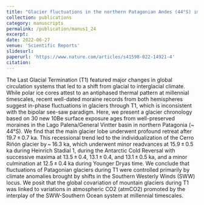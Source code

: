 ```yaml
---
title: "Glacier fluctuations in the northern Patagonian Andes (44°S) imply wind-modulated interhemispheric in-phase climate shifts during Termination 1"
collection: publications
category: manuscripts
permalink: /publication/manus1_24
excerpt:
date: 2022-06-27
venue: 'Scientific Reports'
slidesurl: 
paperurl: 'https://www.nature.com/articles/s41598-022-14921-4'
citation: 
---
```

The Last Glacial Termination (T1) featured major changes in global circulation systems that led to a shift from glacial to interglacial climate. While polar ice cores attest to an antiphased thermal pattern at millennial timescales, recent well-dated moraine records from both hemispheres suggest in-phase fluctuations in glaciers through T1, which is inconsistent with the bipolar see-saw paradigm. Here, we present a glacier chronology based on 30 new 10Be surface exposure ages from well-preserved moraines in the Lago Palena/General Vintter basin in northern Patagonia (~ 44°S). We find that the main glacier lobe underwent profound retreat after 19.7 ± 0.7 ka. This recessional trend led to the individualization of the Cerro Riñón glacier by ~ 16.3 ka, which underwent minor readvances at 15.9 ± 0.5 ka during Heinrich Stadial 1, during the Antarctic Cold Reversal with successive maxima at 13.5 ± 0.4, 13.1 ± 0.4, and 13.1 ± 0.5 ka, and a minor culmination at 12.5 ± 0.4 ka during Younger Dryas time. We conclude that fluctuations of Patagonian glaciers during T1 were controlled primarily by climate anomalies brought by shifts in the Southern Westerly Winds (SWW) locus. We posit that the global covariation of mountain glaciers during T1 was linked to variations in atmospheric CO2 (atmCO2) promoted by the interplay of the SWW-Southern Ocean system at millennial timescales.


